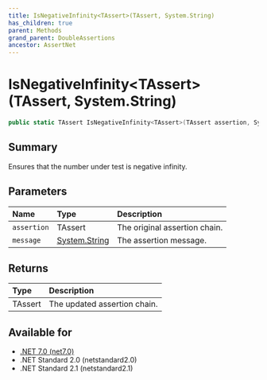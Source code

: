 ```yaml
---
title: IsNegativeInfinity<TAssert>(TAssert, System.String)
has_children: true
parent: Methods
grand_parent: DoubleAssertions
ancestor: AssertNet
---
```

# IsNegativeInfinity&lt;TAssert&gt;(TAssert, System.String)

```csharp
public static TAssert IsNegativeInfinity<TAssert>(TAssert assertion, System.String message);
```

## Summary
Ensures that the number under test is negative infinity.

## Parameters
|Name|Type|Description|
|:-|:-|:-|
|`assertion`|TAssert|The original assertion chain.|
|`message`|[System.String](https://learn.microsoft.com/en-us/dotnet/api/system.string)|The assertion message.|

## Returns
|Type|Description|
|:-|:-|
|TAssert|The updated assertion chain.|

## Available for
- [.NET 7.0 (net7.0)](https://versionsof.net/core/7.0/)
- .NET Standard 2.0 (netstandard2.0)
- .NET Standard 2.1 (netstandard2.1)
